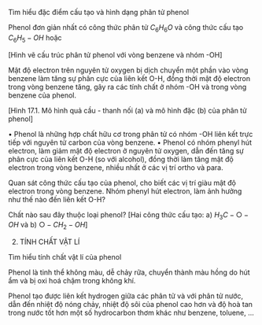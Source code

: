 Tìm hiểu đặc điểm cấu tạo và hình dạng phân tử phenol

Phenol đơn giản nhất có công thức phân tử $C_6H_6O$ và công thức cấu tạo $C_6H_5-OH$ hoặc

[Hình vẽ cấu trúc phân tử phenol với vòng benzene và nhóm -OH]

Mật độ electron trên nguyên tử oxygen bị dịch chuyển một phần vào vòng benzene làm tăng sự phân cực của liên kết O-H, đồng thời mật độ electron trong vòng benzene tăng, gây ra các tính chất ở nhóm -OH và trong vòng benzene của phenol.

[Hình 17.1. Mô hình quả cầu - thanh nối (a) và mô hình đặc (b) của phân tử phenol]

• Phenol là những hợp chất hữu cơ trong phân tử có nhóm -OH liên kết trực tiếp với nguyên tử carbon của vòng benzene.
• Phenol có nhóm phenyl hút electron, làm giảm mật độ electron ở nguyên tử oxygen, dẫn đến tăng sự phân cực của liên kết O-H (so với alcohol), đồng thời làm tăng mật độ electron trong vòng benzene, nhiều nhất ở các vị trí ortho và para.

Quan sát công thức cấu tạo của phenol, cho biết các vị trí giàu mật độ electron trong vòng benzene. Nhóm phenyl hút electron, làm ảnh hưởng như thế nào đến liên kết O-H?

Chất nào sau đây thuộc loại phenol?
[Hai công thức cấu tạo: a) $H_3C-\bigcirc-OH$ và b) $\bigcirc-CH_2-OH$]

2. TÍNH CHẤT VẬT LÍ

Tìm hiểu tính chất vật lí của phenol

Phenol là tinh thể không màu, dễ chảy rữa, chuyển thành màu hồng do hút ẩm và bị oxi hoá chậm trong không khí.

Phenol tạo được liên kết hydrogen giữa các phân tử và với phân tử nước, dẫn đến nhiệt độ nóng chảy, nhiệt độ sôi của phenol cao hơn và độ hoà tan trong nước tốt hơn một số hydrocarbon thơm khác như benzene, toluene, ...